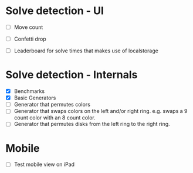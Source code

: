 # Solve detection - UI
- [ ] Move count
- [ ] Confetti drop
- [ ] Leaderboard for solve times that makes use of localstorage


# Solve detection - Internals
- [x] Benchmarks
- [x] Basic Generators
- [ ] Generator that permutes colors
- [ ] Generator that swaps colors on the left and/or right ring. e.g. swaps a 9 count color with an 8 count color.
- [ ] Generator that permutes disks from the left ring to the right ring.

# Mobile
- [ ] Test mobile view on iPad
